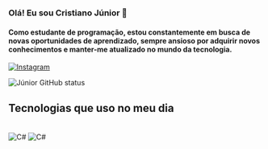 ### Olá! Eu sou Cristiano Júnior 👋
#### Como estudante de programação, estou constantemente em busca de novas oportunidades de aprendizado, sempre ansioso por adquirir novos conhecimentos e manter-me atualizado no mundo da tecnologia.

[![Instagram](https://img.shields.io/badge/Instagram-E440F?style=for-the-badge&logo=instagram&logoColor=white)](https://instagram.com/Cristiano_junior_01)

![Júnior GitHub status](https://github-readme-stats.vercel.app/api?username=CristianoJuniorr&show_icons=true&theme=tokyonight)

## Tecnologias que uso no meu dia 

<div style="display: inline_block"><br/>
 <img align="center" alt = "C#" src="https://img.shields.io/badge/C%23-239120?style=for-the-badge&logo=c-sharp&logoColor=white"/>
   <img align="center" alt = "C#" src="https://img.shields.io/badge/.NET-5C2D91?style=for-the-badge&logo=.net&logoColor=white"/>
</div>


